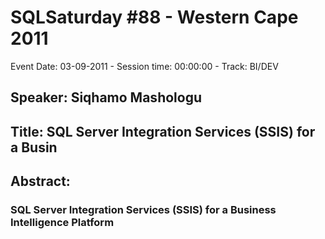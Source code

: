 # SQLSaturday #88 - Western Cape 2011
Event Date: 03-09-2011 - Session time: 00:00:00 - Track: BI/DEV
## Speaker: Siqhamo Mashologu
## Title: SQL Server Integration Services (SSIS) for a Busin
## Abstract:
### SQL Server Integration Services (SSIS) for a Business Intelligence Platform 
